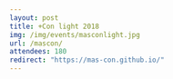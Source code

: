 ```yaml
---
layout: post
title: +Con light 2018
img: /img/events/masconlight.jpg
url: /mascon/
attendees: 180
redirect: "https://mas-con.github.io/"
---
```


